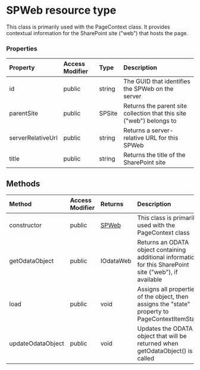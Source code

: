 # SPWeb resource type

This class is primarily used with the PageContext class. It provides contextual 
information for the SharePoint site ("web") that hosts the page.


### Properties

| Property	   | Access Modifier | Type	| Description|
|:-------------|:----|:-------|:-----------|
|id      | public |  string | The GUID that identifies the SPWeb on the server |
|parentSite      | public |  SPSite | Returns the parent site collection that this site ("web") belongs to |
|serverRelativeUrl      | public |  string | Returns a server-relative URL for this SPWeb |
|title      | public |  string | Returns the title of the SharePoint site |



## Methods

| Method	   | Access Modifier | Returns	| Description|
|:-------------|:----|:-------|:-----------|
|constructor      | public | [SPWeb](SPWeb.md) | This class is primarily used with the PageContext class |
|getOdataObject      | public |  IOdataWeb | Returns an ODATA object containing additional information for this SharePoint site ("web"),  if available |
|load      | public |  void | Assigns all properties of the object, then assigns the "state" property  to PageContextItemState |
|updateOdataObject      | public |  void | Updates the ODATA object that will be returned when getOdataObject() is called |


